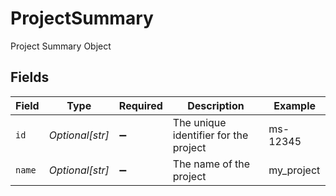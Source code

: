 # ProjectSummary

Project Summary Object


## Fields

| Field                                 | Type                                  | Required                              | Description                           | Example                               |
| ------------------------------------- | ------------------------------------- | ------------------------------------- | ------------------------------------- | ------------------------------------- |
| `id`                                  | *Optional[str]*                       | :heavy_minus_sign:                    | The unique identifier for the project | ms-12345                              |
| `name`                                | *Optional[str]*                       | :heavy_minus_sign:                    | The name of the project               | my_project                            |